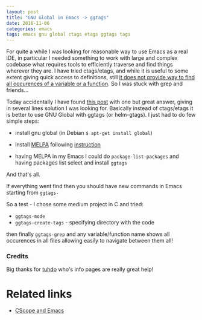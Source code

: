 ```yaml
---
layout: post
title: "GNU Global in Emacs -> ggtags"
date: 2016-11-06
categories: emacs
tags: emacs gnu global ctags etags ggtags tags
---
```


For quite a while I was looking for reasonable way to use Emacs as a real IDE,
in particular I needed something to work with large and complex codebase
what requires tools to efficiently traverse and find things wherever they are.
I have tried ctags/etags, and while it is useful to some extent giving quick
access to definitions, still [it does not provide way to find all occurences
of a variable or a function][ctags]. So I was stuck with grep and friends...

Today accidentally I have found [this post][cscope.stackex] with one but great answer,
giving in several lines solution I was looking for. Basically instead of ctags/etags
it is better to use GNU Global with ggtags (or helm-gtags).
I just had to do few simple steps:

- install gnu global (in Debian `$ apt-get install global`)

- install [MELPA][melpa] following [instruction][melpa.install]
- having MELPA in my Emacs I could do `package-list-packages` and having packages list
  select and install `ggtags`

And that's all.

If everything went find then you should have new commands in Emacs starting from `ggtags-`

So a test - I chose some medium project in C and tried:

- `ggtags-mode`
- `ggtags-create-tags` - specifying directory with the code

then finally `ggtags-grep` and any variable/function name shows all occurences in all files
allowing easily to navigate between them all!



### Credits
Big thanks for [tuhdo] who's info pages are really great help!


# Related links
- [CScope and Emacs][cscope_emacs]


[ctags]:          http://stackoverflow.com/questions/30753882/how-to-use-ctags-to-list-all-the-references-of-a-symboltag-in-vim
[cscope.stackex]: http://emacs.stackexchange.com/questions/9499/emacs-cscope-integration-basics
[melpa]:          http://melpa.org/#/
[melpa.install]:  http://melpa.org/#/getting-started
[tuhdo]:          http://tuhdo.github.io/index.html
[cscope_emacs]:   https://www.emacswiki.org/emacs/CScopeAndEmacs
